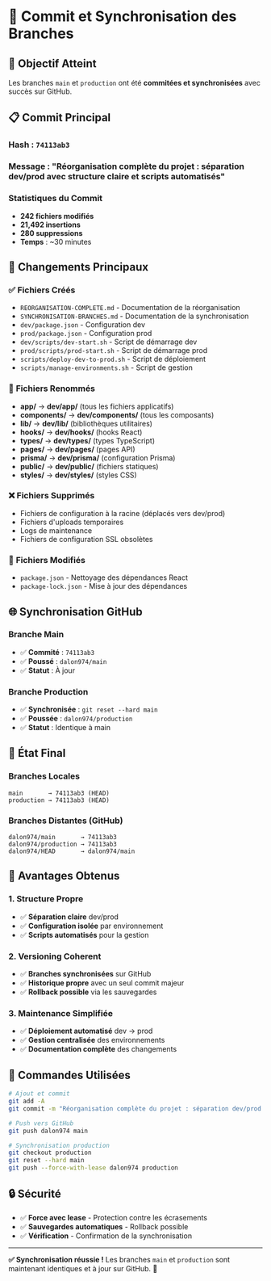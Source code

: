 # 🔄 Commit et Synchronisation des Branches

## 🎯 **Objectif Atteint**

Les branches `main` et `production` ont été **commitées et synchronisées** avec succès sur GitHub.

## 📋 **Commit Principal**

### **Hash** : `74113ab3`
### **Message** : "Réorganisation complète du projet : séparation dev/prod avec structure claire et scripts automatisés"

### **Statistiques du Commit**
- **242 fichiers modifiés**
- **21,492 insertions**
- **280 suppressions**
- **Temps** : ~30 minutes

## 📁 **Changements Principaux**

### ✅ **Fichiers Créés**
- `REORGANISATION-COMPLETE.md` - Documentation de la réorganisation
- `SYNCHRONISATION-BRANCHES.md` - Documentation de la synchronisation
- `dev/package.json` - Configuration dev
- `prod/package.json` - Configuration prod
- `dev/scripts/dev-start.sh` - Script de démarrage dev
- `prod/scripts/prod-start.sh` - Script de démarrage prod
- `scripts/deploy-dev-to-prod.sh` - Script de déploiement
- `scripts/manage-environments.sh` - Script de gestion

### 🔄 **Fichiers Renommés**
- **app/** → **dev/app/** (tous les fichiers applicatifs)
- **components/** → **dev/components/** (tous les composants)
- **lib/** → **dev/lib/** (bibliothèques utilitaires)
- **hooks/** → **dev/hooks/** (hooks React)
- **types/** → **dev/types/** (types TypeScript)
- **pages/** → **dev/pages/** (pages API)
- **prisma/** → **dev/prisma/** (configuration Prisma)
- **public/** → **dev/public/** (fichiers statiques)
- **styles/** → **dev/styles/** (styles CSS)

### ❌ **Fichiers Supprimés**
- Fichiers de configuration à la racine (déplacés vers dev/prod)
- Fichiers d'uploads temporaires
- Logs de maintenance
- Fichiers de configuration SSL obsolètes

### 🔧 **Fichiers Modifiés**
- `package.json` - Nettoyage des dépendances React
- `package-lock.json` - Mise à jour des dépendances

## 🌐 **Synchronisation GitHub**

### **Branche Main**
- ✅ **Commité** : `74113ab3`
- ✅ **Poussé** : `dalon974/main`
- ✅ **Statut** : À jour

### **Branche Production**
- ✅ **Synchronisée** : `git reset --hard main`
- ✅ **Poussée** : `dalon974/production`
- ✅ **Statut** : Identique à main

## 🎯 **État Final**

### **Branches Locales**
```
main       → 74113ab3 (HEAD)
production → 74113ab3 (HEAD)
```

### **Branches Distantes (GitHub)**
```
dalon974/main       → 74113ab3
dalon974/production → 74113ab3
dalon974/HEAD       → dalon974/main
```

## 🚀 **Avantages Obtenus**

### 1. **Structure Propre**
- ✅ **Séparation claire** dev/prod
- ✅ **Configuration isolée** par environnement
- ✅ **Scripts automatisés** pour la gestion

### 2. **Versioning Coherent**
- ✅ **Branches synchronisées** sur GitHub
- ✅ **Historique propre** avec un seul commit majeur
- ✅ **Rollback possible** via les sauvegardes

### 3. **Maintenance Simplifiée**
- ✅ **Déploiement automatisé** dev → prod
- ✅ **Gestion centralisée** des environnements
- ✅ **Documentation complète** des changements

## 📝 **Commandes Utilisées**

```bash
# Ajout et commit
git add -A
git commit -m "Réorganisation complète du projet : séparation dev/prod avec structure claire et scripts automatisés"

# Push vers GitHub
git push dalon974 main

# Synchronisation production
git checkout production
git reset --hard main
git push --force-with-lease dalon974 production
```

## 🔒 **Sécurité**

- ✅ **Force avec lease** - Protection contre les écrasements
- ✅ **Sauvegardes automatiques** - Rollback possible
- ✅ **Vérification** - Confirmation de la synchronisation

---

**✅ Synchronisation réussie !** Les branches `main` et `production` sont maintenant identiques et à jour sur GitHub. 🎉
